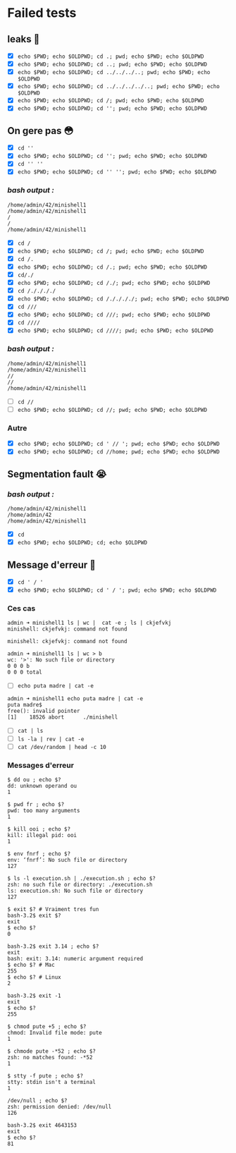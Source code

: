 # Failed tests

## leaks 🤬

- [x] ```echo $PWD; echo $OLDPWD; cd .; pwd; echo $PWD; echo $OLDPWD```
- [x] ```echo $PWD; echo $OLDPWD; cd ..; pwd; echo $PWD; echo $OLDPWD```
- [x] ```echo $PWD; echo $OLDPWD; cd ../../../..; pwd; echo $PWD; echo $OLDPWD```
- [x] ```echo $PWD; echo $OLDPWD; cd ../../../../..; pwd; echo $PWD; echo $OLDPWD```
- [x] ```echo $PWD; echo $OLDPWD; cd /; pwd; echo $PWD; echo $OLDPWD```
- [x] ```echo $PWD; echo $OLDPWD; cd ''; pwd; echo $PWD; echo $OLDPWD```

## On gere pas 😳

- [x] ```cd ''```
- [x] ```echo $PWD; echo $OLDPWD; cd ''; pwd; echo $PWD; echo $OLDPWD```
- [x] ```cd '' ''```
- [x] ```echo $PWD; echo $OLDPWD; cd '' ''; pwd; echo $PWD; echo $OLDPWD```

### ***bash output :***
```
/home/admin/42/minishell1
/home/admin/42/minishell1
/
/
/home/admin/42/minishell1
```
- [x] ```cd /```
- [x] ```echo $PWD; echo $OLDPWD; cd /; pwd; echo $PWD; echo $OLDPWD```
- [x] ```cd /.```
- [x] ```echo $PWD; echo $OLDPWD; cd /.; pwd; echo $PWD; echo $OLDPWD```
- [x] ```cd/./```
- [x] ```echo $PWD; echo $OLDPWD; cd /./; pwd; echo $PWD; echo $OLDPWD```
- [x] ```cd /././././```
- [x] ```echo $PWD; echo $OLDPWD; cd /././././; pwd; echo $PWD; echo $OLDPWD```
- [x] ```cd ///```
- [x] ```echo $PWD; echo $OLDPWD; cd ///; pwd; echo $PWD; echo $OLDPWD```
- [x] ```cd ////```
- [x] ```echo $PWD; echo $OLDPWD; cd ////; pwd; echo $PWD; echo $OLDPWD```

### ***bash output :***
```
/home/admin/42/minishell1
/home/admin/42/minishell1
//
//
/home/admin/42/minishell1
```
- [ ] ```cd //```
- [ ] ```echo $PWD; echo $OLDPWD; cd //; pwd; echo $PWD; echo $OLDPWD```

### Autre

- [x] ```echo $PWD; echo $OLDPWD; cd ' // '; pwd; echo $PWD; echo $OLDPWD```
- [x] ```echo $PWD; echo $OLDPWD; cd //home; pwd; echo $PWD; echo $OLDPWD```

## Segmentation fault 😭

### ***bash output :***
```
/home/admin/42/minishell1
/home/admin/42
/home/admin/42/minishell1
```
- [x] ```cd```
- [x] ```echo $PWD; echo $OLDPWD; cd; echo $OLDPWD```

## Message d'erreur 🧐

- [x] ```cd ' / '```
- [x] ```echo $PWD; echo $OLDPWD; cd ' / '; pwd; echo $PWD; echo $OLDPWD ```

### Ces cas

```shell
admin ➜ minishell1 ls | wc |  cat -e ; ls | ckjefvkj
minishell: ckjefvkj: command not found

minishell: ckjefvkj: command not found
```

```shell
admin ➜ minishell1 ls | wc > b
wc: '>': No such file or directory
0 0 0 b
0 0 0 total
```

- [ ] ```echo puta madre | cat -e```
```
admin ➜ minishell1 echo puta madre | cat -e
puta madre$
free(): invalid pointer
[1]    18526 abort      ./minishell
```
- [ ] ```cat | ls```
- [ ] ```ls -la | rev | cat -e```
- [ ] ```cat /dev/random | head -c 10```

### Messages d'erreur

```shell
$ dd ou ; echo $?
dd: unknown operand ou
1
```
```shell
$ pwd fr ; echo $?
pwd: too many arguments
1
```
```shell
$ kill ooi ; echo $?
kill: illegal pid: ooi
1
```
```shell
$ env fnrf ; echo $?
env: ‘fnrf’: No such file or directory
127
```
```shell
$ ls -l execution.sh | ./execution.sh ; echo $?
zsh: no such file or directory: ./execution.sh
ls: execution.sh: No such file or directory
127
```
```shell
$ exit $? # Vraiment tres fun
bash-3.2$ exit $?
exit
$ echo $?
0
```
```shell
bash-3.2$ exit 3.14 ; echo $?
exit
bash: exit: 3.14: numeric argument required
$ echo $? # Mac
255
$ echo $? # Linux
2
```
```
bash-3.2$ exit -1
exit
$ echo $?
255
```
```shell
$ chmod pute +5 ; echo $?
chmod: Invalid file mode: pute
1
```
```shell
$ chmode pute -*52 ; echo $?
zsh: no matches found: -*52
1
```
```shell
$ stty -f pute ; echo $?
stty: stdin isn't a terminal
1
```
```shell
/dev/null ; echo $?
zsh: permission denied: /dev/null
126
```
```shell
bash-3.2$ exit 4643153
exit
$ echo $?
81
```